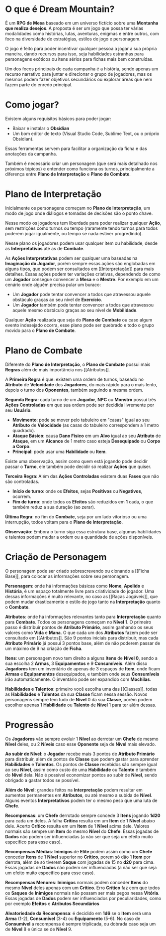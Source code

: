 # O que é Dream Mountain?

É um **RPG de Mesa** baseado em um universo fictício sobre uma **Montanha que realiza desejos**. A proposta é ser um jogo que possa ter várias modalidades como histórias, lutas, aventuras, enigmas e entre outros, com foco na diversidade de estratégias, estilos de jogo e personagem.

O jogo é feito para poder incentivar qualquer pessoa a jogar a sua própria maneira, dando recursos para isso, seja habilidades estranhas para personagens exóticos ou itens sérios para fichas mais bem construídas.

Um dos focos principais de cada campanha é a história, sendo apenas um recurso narrativo para juntar e direcionar o grupo de jogadores, mas os mesmos podem fazer objetivos secundários ou explorar áreas que nem fazem parte do enredo principal.

# Como jogar?

Existem alguns requisitos básicos para poder jogar:

* Baixar e instalar o **Obsidian**
* Um bom editor de texto (Visual Studio Code, Sublime Text, ou o próprio Obsidian).

Essas ferramentas servem para facilitar a organização da ficha e das anotações da campanha.

Também é necessário criar um personagem (que será mais detalhado nos próximos tópicos) e entender como funciona os turnos, principalmente a diferença entre **Plano de Interpretação** e **Plano de Combate**.

# Plano de Interpretação

Inicialmente os personagens começam no **Plano de Interpretação**, um modo de jogo onde diálogos e tomadas de decisões são o ponto chave.

Nesse modo os jogadores tem liberdade para poder realizar qualquer **Ação**, sem restrições como turnos ou tempo (raramente tendo turnos para todos poderem jogar igualmente, ou tempo se nada estiver progredindo).

Nesse plano os jogadores podem usar qualquer item ou habilidade, desde as **Interpretativas** até as de **Combate**.

As **Ações Interpretativas** podem ser qualquer uma baseadas na **Imaginação do Jogador**, porém sempre essas ações são englobadas em alguns tipos, que podem ser consultados em [[Interpretação]] para mais detalhes. Essas ações podem ter variações criativas, dependendo de como um **Jogador** consegue convencer a **Mesa** e o **Mestre**. Por exemplo em um cenário onde alguém precisa pular um buraco:

* Um **Jogador** pode tentar convencer a todos que atravessou aquele obstáculo graças ao seu nível de **Exercício**.
* Um **Jogador** também pode tentar convencer a todos que atravessou aquele mesmo obstáculo graças ao seu nível de **Mobilidade**.

Qualquer **Ação** realizada que seja do **Plano de Combate** ou caso algum evento indesejado ocorra, esse plano pode ser quebrado e todo o grupo movido para o **Plano de Combate**.

# Plano de Combate

Diferente do **Plano de Interpretação**, o **Plano de Combate** possui mais **Regras** além de mais importância nos [[Atributos]].

A **Primeira Regra** é que: existem uma ordem de turnos, baseado no **Atributo** de **Velocidade** dos **Jogadores**, do mais rápido para o mais lento, depois o turno dos **Oponentes**, também seguindo a mesma ordem.

**Segunda Regra**: cada turno de um **Jogador**, **NPC** ou **Monstro** possui três **Ações Controladas** em que sua ordem pode ser decidida livremente por seu **Usuário**.

* **Movimento**: pode se mover pelo tabuleiro em "casas" igual ao seu **Atributo** de **Velocidade** (as casas do tabuleiro correspondem a 1 metro quadrado).
* **Ataque Básico**: causa **Dano Físico** em um **Alvo** igual ao seu **Atributo** de **Ataque**, em um **Alcance** de 1 metro caso esteja **Desequipado** ou **Corpo a Corpo**.
* **Principal**: pode usar uma **Habilidade** ou **Item**.

Existe uma observação, assim como quem está jogando pode decidir passar o **Turno**, ele também pode decidir só realizar **Ações** que quiser.

**Terceira Regra**: Além das **Ações Controladas** existem duas **Fases** que não são controladas.

* **Início de turno**: onde os **Efeitos**, sejas **Positivos** ou **Negativos**, ocorrem.
* **Fim de turno**: onde todos os **Efeitos** são reduzidos em **1** cada, o que também reduz a sua duração (ao zerar).

**Última Regra**: no fim do **Combate**, seja por um lado vitorioso ou uma interrupção, todos voltam para o **Plano de Interpretação**. 

**Observação**: Embora o turno siga essa estrutura base, algumas habilidades e talentos podem mudar a ordem ou a quantidade de ações disponíveis.

# Criação de Personagem

O personagem pode ser criado sobrescrevendo ou clonando a [[Ficha Base]], para colocar as informações sobre seu personagem.

**Personagem**: onde há informações básicas como **Nome**, **Apelido** e **História**, é um espaço totalmente livre para criatividade do jogador. Uma dessas informações é muito relevante, no caso as [[Raças Jogáveis]], que podem mudar drasticamente o estilo de jogo tanto na **Interpretação** quanto o **Combate**.

**Atributos**: onde há informações relevantes tanto para **Interpretação** quanto para **Combate**. Todos os personagens começam no **Nível** 1. O primeiro passo é distribuir pontos de **Atributo Primário**, assim ganhando os seus valores como **Vida** e **Mana**. O que cada um dos **Atributos** fazem pode ser consultado em [[Atributos]]. São 9 pontos iniciais para distribuir, mas cada **Atributo Primário** já possui 3 pontos base, além de não poderem passar de um máximo de 9 na criação de **Ficha**.

**Itens**: um personagem novo tem direito a alguns **Itens** de **Nível 0**, sendo a sua escolha 2 **Armas**, 3 **Equipamentos** e 9 **Consumíveis**. Além disso **Jogadores** tem um inventário de apenas de 3 espaços de **Item**, onde ficam **Armas** e **Equipamentos** desequipados, e também onde seus **Consumíveis** irão automaticamente. O inventário pode ser expandido com **Mochilas**.

**Habilidades e Talentos**: primeiro você escolha uma das [[Classes]]. todas as **Habilidades** e **Talentos** da sua **Classe** ficam nessa sessão. Novos personagens sempre tem tudo de **Nível** 0 da sua **Classe**, porém podem escolher apenas 1 **Habilidade** ou **Talento** de **Nível** 1 para ter além dessas.

# Progressão

Os **Jogadores** vão sempre evoluir 1 **Nível** ao derrotar um **Chefe** de mesmo **Nível** deles, ou 2 **Níveis** caso esse **Oponente** seja de **Nível** mais elevado.

**Ao subir de Nível**: o **Jogador** recebe mais 3 pontos de **Atributo Primário** para distribuir, além de pontos de **Classe** que podem gastar para aprender **Habilidades** e **Talentos**. Os pontos de **Classe** recebidos são sempre igual ao seu **Nível**, assim como custo de uma **Habilidade** ou **Talento** é também do **Nível** dela. Não é possível economizar pontos ao subir de **Nível**, sendo obrigado a gastar todos se possível.

**Além do Nível**: grandes feitos na **Interpretação** podem resultar em aumentos permanentes em **Atributos**, ou até mesmo a subida de **Nível**. Alguns eventos **Interpretativos** podem ter o mesmo peso que uma luta de **Chefe**.

**Recompensas**: um **Chefe** derrotado sempre concede 3 **Itens** jogando **1d20** para cada um deles. A falha **Crítica** resulta em um **Item** de 1 **Nível** abaixo dele. Acerto **Crítico** resulta em um **Item** de 1 **Nível** acima dele. Valores normais são sempre um **Item** do mesmo **Nível** do **Chefe**. Essas jogadas de **Dados** não podem ser influenciadas (a não ser que seja um efeito muito especifico para esse caso).

**Recompensas Médias**: **Inimigos** de **Elite** podem assim como um **Chefe** conceder **Itens** de 1 **Nível** superior no **Crítico**, porem só dão 1 **Item** por derrota, além de só tiverem **Saque** com jogadas de 15 no **d20** para cima. Essas jogadas de **Dados** não podem ser influenciadas (a não ser que seja um efeito muito especifico para esse caso).

**Recompensas Menores**: **Inimigos** normais podem conceder **Itens** do mesmo **Nível** deles apenas com um **Crítico**. Erro **Crítico** faz com que todos os **Saques** de **Inimigos** normais não possam ser mais pegos nessa **Vitória**. Essas jogadas de **Dados** podem ser influenciados por peculiaridades, como por exemplo **Efeitos** e **Atributos Secundários**

**Aleatoriedade da Recompensa**: é decidido em **1d6** se o **Item** será uma **Arma** (1-2), **Consumível** (3-4) ou **Equipamento** (5-6). No caso de **Consumível** a recompensa é sempre triplicada, ou dobrada caso seja um de **Nível** 8 e única se de **Nível** 9.